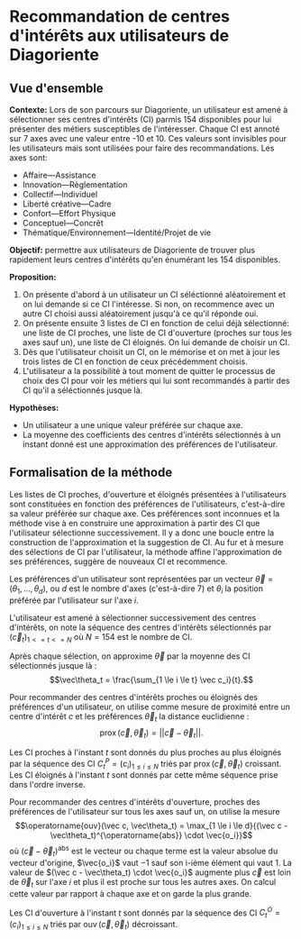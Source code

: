# Recommandation de centres d'intérêts aux utilisateurs de Diagoriente

## Vue d'ensemble

**Contexte:** Lors de son parcours sur Diagoriente, un utilisateur est amené à
sélectionner ses centres d'intérêts (CI) parmis 154 disponibles pour lui
présenter des métiers susceptibles de l'intéresser. Chaque CI est annoté sur 7
axes avec une valeur entre -10 et 10. Ces valeurs sont invisibles pour les
utilisateurs mais sont utilisées pour faire des recommandations. Les axes sont:

- Affaire—Assistance
- Innovation—Règlementation
- Collectif—Individuel
- Liberté créative—Cadre
- Confort—Effort Physique
- Conceptuel—Concrêt
- Thématique/Environnement—Identité/Projet de vie

**Objectif:** permettre aux utilisateurs de Diagoriente de trouver plus
rapidement leurs centres d'intérêts qu'en énumérant les 154 disponibles.

**Proposition:**

1. On présente d'abord à un utilisateur un CI séléctionné aléatoirement et on
   lui demande si ce CI l'intéresse. Si non, on recommence avec un autre CI
   choisi aussi aléatoirement jusqu'à ce qu'il réponde oui.
2. On présente ensuite 3 listes de CI en fonction de celui déjà sélectionné: une
   liste de CI proches, une liste de CI d'ouverture (proches sur tous les axes
   sauf un), une liste de CI éloignés. On lui demande de choisir un CI.
3. Dès que l'utilisateur choisit un CI, on le mémorise et on met à jour les
   trois listes de CI en fonction de ceux précédemment choisis.
4. L'utilisateur a la possibilité à tout moment de quitter le processus de choix
   des CI pour voir les métiers qui lui sont recommandés à partir des CI qu'il a
   séléctionnés jusque là.

**Hypothèses:**

- Un utilisateur a une unique valeur préférée sur chaque axe.
- La moyenne des coefficients des centres d'intérêts sélectionnés à un instant
  donné est une approximation des préférences de l'utilisateur.


## Formalisation de la méthode

Les listes de CI proches, d'ouverture et éloignés présentées à l'utilisateurs
sont constituées en fonction des préférences de l'utilisateurs, c'est-à-dire sa
valeur préférée sur chaque axe. Ces préférences sont inconnues et la méthode
vise à en construire une approximation à partir des CI que l'utilisateur
sélectionne successivement. Il y a donc une boucle entre la construction de
l'approximation et la suggestion de CI. Au fur et à mesure des sélections de CI
par l'utilisateur, la méthode affine l'approximation de ses préférences, suggère
de nouveaux CI et recommence.

Les préférences d'un utilisateur sont représentées par un vecteur 
$\vec\theta = (\theta_{1}, \dots, \theta_{d})$, ou $d$ est le nombre d'axes 
(c'est-à-dire 7)
et $\theta_{i}$ la position préférée par l'utilisateur sur l'axe $i$.

L'utilisateur est amené à sélectionner successivement des centres d'intérêts, on
note la séquence des centres d'intérêts sélectionnés par $(\vec c_t)_{1 <= t <= N}$
où $N = 154$ est le nombre de CI.

Après chaque sélection, on approxime $\vec\theta$ par la moyenne des 
CI sélectionnés jusque là :
$$\vec\theta_t = \frac{\sum_{1 \le i \le t} \vec c_i}{t}.$$

Pour recommander des centres d'intérêts proches ou éloignés des préférences d'un
utilisateur, on utilise comme mesure de proximité entre un centre d'intérêt $c$
et les préférences $\vec\theta_t$ la distance euclidienne :
$$\operatorname{prox}(\vec c, \vec\theta_t) = || \vec c - \vec\theta_t ||.$$

Les CI proches à l'instant $t$ sont donnés du plus proches au plus éloignés par
la séquence des CI $C^P_t = (c_i)_{1 \le i \le N}$ triés par 
$\operatorname{prox}(\vec c, \vec\theta_t)$ croissant. Les CI éloignés à l'instant $t$
sont donnés par cette même séquence prise dans l'ordre inverse.

Pour recommander des centres d'intérêts d'ouverture, proches des préférences de
l'utilisateur sur tous les axes sauf un, on utilise la mesure
$$\operatorname{ouv}(\vec c, \vec\theta_t) = 
  \max_{1 \le i \le d}{(\vec c - \vec\theta_t)^{\operatorname{abs}} \cdot \vec{o_i}}$$
où $(\vec c - \vec\theta_t)^{\operatorname{abs}}$ est le vecteur ou chaque terme est la valeur absolue du vecteur d'origine, $\vec{o_i}$ vaut $-1$ sauf son i-ième élément qui vaut $1$. La valeur de
$(\vec c - \vec\theta_t) \cdot \vec{o_i}$ augmente plus $\vec c$ est loin de $\vec \theta_t$ sur l'axe $i$ et plus il est proche sur tous les autres axes. On calcul cette valeur par rapport à chaque axe et on garde la plus grande.

Les CI d'ouverture à l'instant $t$ sont donnés par la séquence des CI $C^O_t = (c_i)_{1 \le i \le N}$ triés par $\operatorname{ouv}(\vec c, \vec\theta_t)$ décroissant.
